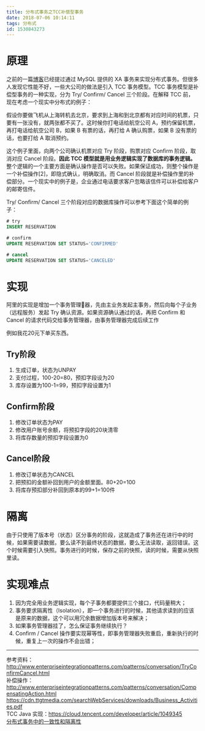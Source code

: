 ```yaml
---
title: 分布式事务之TCC补偿型事务
date: 2018-07-06 10:14:11
tags: 分布式
id: 1530843273
---
```

# 原理
之前的一篇[博客](/posts/1529896095/)已经提过通过 MySQL 提供的 XA 事务来实现分布式事务。但很多人发现它性能不好，一些大公司的做法是引入 TCC 事务模型。TCC 事务模型是补偿型事务的一种实现，分为 Try/ Confirm/ Cancel 三个阶段。在解释 TCC 前，现在考虑一个现实中分布式的例子：

假设你要做飞机从上海转机去北京，要求到上海和到北京都有对应时间的机票，只要有一张没有，就两张都不买了。这时候你打电话给航空公司 A，预约保留机票，再打电话给航空公司 B，如果 B 有票的话，再打给 A 确认购票，如果 B 没有票的话，也要打给 A 取消预约。

这个例子里面，向两个公司确认机票对应 Try 阶段，购票对应 Confirm 阶段，取消对应 Cancel 阶段。**因此 TCC 模型就是用业务逻辑实现了数据库的事务逻辑。** 整个逻辑的一个主要方面是确认操作是否可以失败。如果保证成功，则整个操作是一个补偿操作[2]，即隐式确认，明确取消。而 Cancel 阶段就是补偿操作里的补偿部分。一个现实中的例子是，企业通过电话要求客户忽略该信件可以补偿给客户的邮寄信件。

Try/ Confirm/ Cancel 三个阶段对应的数据库操作可以参考下面这个简单的例子：

```sql
# try
INSERT RESERVATION

# confirm
UPDATE RESERVATION SET STATUS='CONFIRMED'

# cancel
UPDATE RESERVATION SET STATUS='CANCELED'

```

# 实现
阿里的实现是增加一个事务管理器，先由主业务发起主事务，然后向每个子业务（远程服务）发起 Try 确认资源。如果资源确认通过的话，再把 Confirm 和 Cancel 的请求代码交给事务管理器，由事务管理器完成后续工作

例如我花20元下单买东西。
## Try阶段
1. 生成订单，状态为UNPAY
2. 支付过程，100-20=80，预扣字段设为20
3. 库存设置为100-1=99，预扣字段设置为1

## Confirm阶段
1. 修改订单状态为PAY
2. 修改用户账号余额，将预扣字段的20块清零
3. 将库存数量的预扣字段设置为0

## Cancel阶段
1. 修改订单状态为CANCEL
2. 把预扣的金额补回到用户的金额里面。80+20=100
3. 将库存预扣部分补回到原本的99+1=100件

# 隔离
由于只使用了版本号（状态）区分事务的阶段，这就造成了事务还在进行中的时候，如果需要读数据，要么读不到最终状态的数据，要么无法读取，返回错误。这个时候需要引入快照。事务进行的时候，保存之前的快照，读的时候，需要从快照里读。

# 实现难点
1. 因为完全用业务逻辑实现，每个子事务都要提供三个接口，代码量稍大；
2. 事务要求隔离性（Isolation），即一个事务进行的时候，其他请求读到的应该是原来的数据，这个可以用冗余数据增加版本号来解决；
3. 如果事务管理器挂了，怎么保证事务继续执行？
4. Confirm / Cancel 操作要实现幂等性，即事务管理器失败重启，重新执行的时候，重复上一次的操作不会出错；

--------------------------
参考资料：
http://www.enterpriseintegrationpatterns.com/patterns/conversation/TryConfirmCancel.html  
补偿操作：http://www.enterpriseintegrationpatterns.com/patterns/conversation/CompensatingAction.html  
https://cdn.ttgtmedia.com/searchWebServices/downloads/Business_Activities.pdf  
TCC Java 实现：https://cloud.tencent.com/developer/article/1049345  
[分布式事务中的一致性和隔离性](https://blog.csdn.net/weixin_33877092/article/details/92562466)